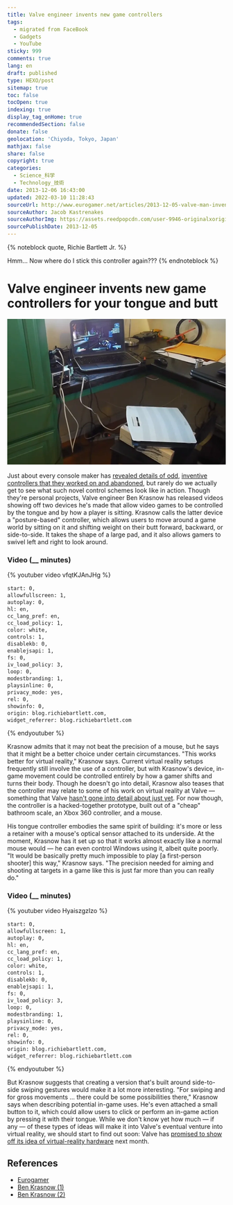 ```yaml
---
title: Valve engineer invents new game controllers
tags:
  - migrated from FaceBook
  - Gadgets
  - YouTube
sticky: 999
comments: true
lang: en
draft: published
type: HEXO/post
sitemap: true
toc: false
tocOpen: true
indexing: true
display_tag_onHome: true
recommendedSection: false
donate: false
geolocation: 'Chiyoda, Tokyo, Japan'
mathjax: false
share: false
copyright: true
categories:
  - Science_科学
  - Technology_技術
date: 2013-12-06 16:43:00
updated: 2022-03-10 11:28:43
sourceUrl: http://www.eurogamer.net/articles/2013-12-05-valve-man-invents-tongue-and-bum-controllers
sourceAuthor: Jacob Kastrenakes
sourceAuthorImg: https://assets.reedpopcdn.com/user-9946-originalxoriginal-14-03-23.jpg
sourcePublishDate: 2013-12-05
---
```


{% noteblock quote, Richie Bartlett Jr. %}

Hmm... Now where do I stick this controller again???
{% endnoteblock %}

# Valve engineer invents new game controllers for your tongue and butt
 ![butt controller](./Valve-engineer-invents-new-game-controllers/c.png.webp)

 Just about every console maker has [revealed details of odd](http://www.theverge.com/2013/7/16/4527736/sony-biometric-sensors-dualshock-4-ps4-controller), [inventive controllers that they worked on and abandoned](http://www.theverge.com/2013/8/12/4615432/xbox-one-controller-concepts-screens-speakers-smells), but rarely do we actually get to see what such novel control schemes look like in action. Though they're personal projects, Valve engineer Ben Krasnow has released videos showing off two devices he's made that allow video games to be controlled by the tongue and by how a player is sitting. Krasnow calls the latter device a "posture-based" controller, which allows users to move around a game world by sitting on it and shifting weight on their butt forward, backward, or side-to-side. It takes the shape of a large pad, and it also allows gamers to swivel left and right to look around.

### Video (__ minutes)
{% youtuber video vfqtKJAnJHg %}

    start: 0,
    allowfullscreen: 1,
    autoplay: 0,
    hl: en,
    cc_lang_pref: en,
    cc_load_policy: 1,
    color: white,
    controls: 1,
    disablekb: 0,
    enablejsapi: 1,
    fs: 0,
    iv_load_policy: 3,
    loop: 0,
    modestbranding: 1,
    playsinline: 0,
    privacy_mode: yes,
    rel: 0,
    showinfo: 0,
    origin: blog.richiebartlett.com,
    widget_referrer: blog.richiebartlett.com
{% endyoutuber %}

 Krasnow admits that it may not beat the precision of a mouse, but he says that it might be a better choice under certain circumstances. "This works better for virtual reality," Krasnow says. Current virtual reality setups frequently still involve the use of a controller, but with Krasnow's device, in-game movement could be controlled entirely by how a gamer shifts and turns their body. Though he doesn't go into detail, Krasnow also teases that the controller may relate to some of his work on virtual reality at Valve — something that Valve [hasn't gone into detail about just yet](http://www.theverge.com/2013/11/19/5121206/valve-to-reveal-virtual-reality-prototype-big-plans-for-steam-support). For now though, the controller is a hacked-together prototype, built out of a "cheap" bathroom scale, an Xbox 360 controller, and a mouse.

 His tongue controller embodies the same spirit of building: it's more or less a retainer with a mouse's optical sensor attached to its underside. At the moment, Krasnow has it set up so that it works almost exactly like a normal mouse would — he can even control Windows using it, albeit quite poorly. "It would be basically pretty much impossible to play [a first-person shooter] this way," Krasnow says. "The precision needed for aiming and shooting at targets in a game like this is just far more than you can really do."


### Video (__ minutes)
{% youtuber video HyaiszgzIzo %}

    start: 0,
    allowfullscreen: 1,
    autoplay: 0,
    hl: en,
    cc_lang_pref: en,
    cc_load_policy: 1,
    color: white,
    controls: 1,
    disablekb: 0,
    enablejsapi: 1,
    fs: 0,
    iv_load_policy: 3,
    loop: 0,
    modestbranding: 1,
    playsinline: 0,
    privacy_mode: yes,
    rel: 0,
    showinfo: 0,
    origin: blog.richiebartlett.com,
    widget_referrer: blog.richiebartlett.com
{% endyoutuber %}

 But Krasnow suggests that creating a version that's built around side-to-side swiping gestures would make it a lot more interesting. "For swiping and for gross movements ... there could be some possibilities there," Krasnow says when describing potential in-game uses. He's even attached a small button to it, which could allow users to click or perform an in-game action by pressing it with their tongue. While we don't know yet how much — if any — of these types of ideas will make it into Valve's eventual venture into virtual reality, we should start to find out soon: Valve has [promised to show off its idea of virtual-reality hardware](http://www.theverge.com/2013/11/19/5121206/valve-to-reveal-virtual-reality-prototype-big-plans-for-steam-support) next month.

## References
* [Eurogamer](http://www.eurogamer.net/articles/2013-12-05-valve-man-invents-tongue-and-bum-controllers)
* [Ben Krasnow (1)](http://www.youtube.com/watch?v=HyaiszgzIzo#t=125)
* [Ben Krasnow (2)](http://www.youtube.com/watch?v=vfqtKJAnJHg#t=81)
